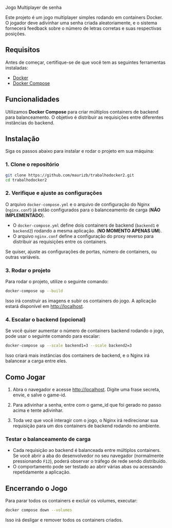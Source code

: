 
Jogo Multiplayer de senha

Este projeto é um jogo multiplayer simples rodando em containers Docker. O jogador deve adivinhar uma senha criada aleatoriamente, e o sistema fornecerá feedback sobre o número de letras corretas e suas respectivas posições.

## Requisitos

Antes de começar, certifique-se de que você tem as seguintes ferramentas instaladas:

- [Docker](https://docs.docker.com/get-docker/)
- [Docker Compose](https://docs.docker.com/compose/install/)

## Funcionalidades

Utilizamos **Docker Compose** para criar múltiplos containers de backend para balanceamento. O objetivo é distribuir as requisições entre diferentes instâncias do backend.

## Instalação

Siga os passos abaixo para instalar e rodar o projeto em sua máquina:

### 1. Clone o repositório

```bash
git clone https://github.com/maurizb/trabalhodocker2.git
cd trabalhodocker2
```

### 2. Verifique e ajuste as configurações

O arquivo `docker-compose.yml` e o arquivo de configuração do Nginx (`nginx.conf`) já estão configurados para o balanceamento de carga (**NÃO IMPLEMENTADO**).

- O `docker-compose.yml` define dois containers de backend (`backend1` e `backend2`) rodando a mesma aplicação. (**NO MOMENTO APENAS UM**).
- O arquivo `nginx.conf` define a configuração do proxy reverso para distribuir as requisições entre os containers.

Se quiser, ajuste as configurações de portas, número de containers, ou outras variáveis.

### 3. Rodar o projeto

Para rodar o projeto, utilize o seguinte comando:

```bash
docker-compose up --build
```

Isso irá construir as imagens e subir os containers do jogo. A aplicação estará disponível em [http://localhost](http://localhost).

### 4. Escalar o backend (opcional)

Se você quiser aumentar o número de containers backend rodando o jogo, pode usar o seguinte comando para escalar:

```bash
docker-compose up --scale backend1=3 --scale backend2=3
```

Isso criará mais instâncias dos containers de backend, e o Nginx irá balancear a carga entre eles.

## Como Jogar

1. Abra o navegador e acesse [http://localhost](http://localhost). Digite uma frase secreta, envie, e salve o game-id.

2. Para adivinhar a senha, entre com o game_id que foi gerado no passo acima e tente adivinhar.
3. Toda vez que você interagir com o jogo, o Nginx irá redirecionar sua requisição para um dos containers de backend rodando no ambiente.
   
### Testar o balanceamento de carga

- Cada requisição ao backend é balanceada entre múltiplos containers. Se você abrir a aba do desenvolvedor no seu navegador (normalmente pressionando `F12`), poderá observar o tráfego de rede sendo distribuído.
- O comportamento pode ser testado ao abrir várias abas ou acessando repetidamente a aplicação.

## Encerrando o Jogo

Para parar todos os containers e excluir os volumes, executar:

```bash
docker compose down --volumes
```

Isso irá desligar e remover todos os containers criados.